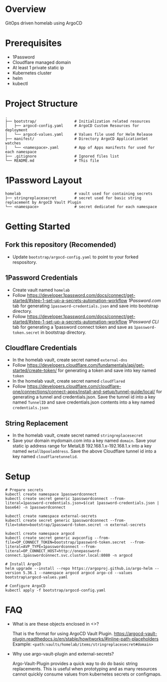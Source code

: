 # Overview
GitOps driven homelab using ArgoCD

# Prerequisites
* 1Password
* Cloudflare managed domain
* At least 1 private static ip
* Kubernetes cluster
* helm
* kubectl

# Project Structure
```
.
├── bootstrap/                 # Initialization related resources
│   ├── argocd-config.yaml     # ArgoCD Custom Resources for deployment
│   └── argocd-values.yaml     # Values file used for Helm Release
├── manifest/                  # Directory ArgoCD ApplicationSet watches
│   └── <namespace>.yaml       # App of Apps manifests for used for each namespace
├── .gitignore                 # Ignored files list
└── README.md                  # This file
```
# 1Password Layout
```
homelab                        # vault used for containing secrets
├── stringreplacesecret        # secret used for basic string replacement by ArgoCD Vault Plugin
└── <namespace>                # secret dedicated for each namespace
```

# Getting Started
## Fork this repository (Recomended)
* Update `bootstrap/argocd-config.yaml` to point to your forked respository.
## 1Password Credentials
* Create vault named `homelab`
* Follow https://developer.1password.com/docs/connect/get-started/#step-1-set-up-a-secrets-automation-workflow *1Password.com* tab for generating `1password-credentials.json` and save into bootstrap directory.
* Follow https://developer.1password.com/docs/connect/get-started/#step-1-set-up-a-secrets-automation-workflow *1Password CLI* tab for generating a 1password connect token and save as `1password-token.secret` in bootstrap directory.
## Cloudflare Credentials
* In the homelab vault, create secret named `external-dns`
* Follow https://developers.cloudflare.com/fundamentals/api/get-started/create-token/ for generating a token and save into key named `token`
* In the homelab vault, create secret named `cloudflared`
* Follow https://developers.cloudflare.com/cloudflare-one/connections/connect-apps/install-and-setup/tunnel-guide/local/ for generating a tunnel and credentials.json.  Save the tunnel id into a key named `TunnelID` and save credentials.json contents into a key named `credentials.json`
## String Replacement
* In the homelab vault, create secret named `stringreplacesecret`
* Save your domain mydomain.com into a key named `domain`. Save your static ip address range for MetalLB 192.168.1.x-192.168.1.x into a key named `metallbpooladdress`.  Save the above Cloudflare tunnel id into a key named `cloudflaretunnelid`.

# Setup
```
# Prepare secrets
kubectl create namespace 1passwordconnect
kubectl create secret generic 1passwordconnect --from-literal=1password-credentials.json=$(cat 1password-credentials.json | base64) -n 1passwordconnect

kubectl create namespace external-secrets
kubectl create secret generic 1passwordconnect --from-file=token=bootstrap/1password-token.secret -n external-secrets

kubectl create namespace argocd
kubectl create secret generic avpconfig --from-file=OP_CONNECT_TOKEN=bootstrap/1password-token.secret  --from-literal=AVP_TYPE=1passwordconnect --from-literal=OP_CONNECT_HOST=http://onepassword-connect.1passwordconnect.svc.cluster.local:8080 -n argocd

# Install ArgoCD
helm upgrade --install --repo https://argoproj.github.io/argo-helm --version 5.36.1 --namespace argocd argocd argo-cd --values bootstrap\argocd-values.yaml

# Configure ArgoCD
kubectl apply -f bootstrap/argocd-config.yaml
```

# FAQ
* What is are these objects enclosed in <>?

    That is the format for using ArgoCD Vault Plugin. https://argocd-vault-plugin.readthedocs.io/en/stable/howitworks/#inline-path-placeholders  Example: `<path:vaults/homelab/items/stringreplacesecret#domain>`

* Why use argo-vault-plugin and external-secrets?

    Argo-Vault-Plugin provides a quick way to do do basic string replacements.  This is useful when prototyping and as many resources cannot quickly consume values from kubernetes secrets or configmaps.